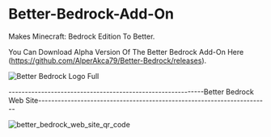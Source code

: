 # Better-Bedrock-Add-On
Makes Minecraft: Bedrock Edition To Better.


You Can Download Alpha Version Of The Better Bedrock Add-On Here 
(https://github.com/AlperAkca79/Better-Bedrock/releases).

![Better Bedrock Logo Full](https://user-images.githubusercontent.com/91411319/179784155-58edc30f-f8f5-434b-850d-b0e3c034fd0b.png)

------------------------------------------------------------Better Bedrock Web Site-----------------------------------------------------------------------

![better_bedrock_web_site_qr_code](https://user-images.githubusercontent.com/91411319/181512461-c7806089-b1f9-4f78-ab47-fe9dbacd0fb2.png)


